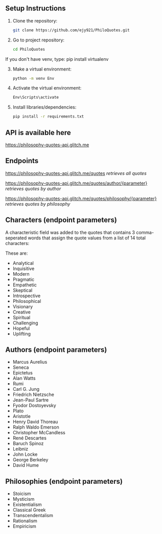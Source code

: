 ## Setup Instructions

1. Clone the repository:
   ```bash
   git clone https://github.com/ejy921/PhiloQuotes.git

2. Go to project repository:
   ```bash
   cd PhiloQuotes

If you don't have venv, type: pip install virtualenv

3. Make a virtual environment:
   ```bash
   python -m venv Env

4. Activate the virtual environment:
   ```bash
   Env\Scripts\activate

5. Install libraries/dependencies:
   ```bash
   pip install -r requirements.txt

## API is available here
https://philosophy-quotes-api.glitch.me

## Endpoints
https://philosophy-quotes-api.glitch.me/quotes   *retrieves all quotes*

https://philosophy-quotes-api.glitch.me/quotes/author/{parameter}   *retrieves quotes by author*

https://philosophy-quotes-api.glitch.me/quotes/philosophy/{parameter}   *retrieves quotes by philosophy*

## Characters (endpoint parameters)
A characteristic field was added to the quotes that contains 3 comma-seperated 
words that assign the quote values from a list of 14 total characters:

These are:
- Analytical
- Inquisitive
- Modern
- Pragmatic
- Empathetic
- Skeptical
- Introspective
- Philosophical
- Visionary
- Creative
- Spiritual
- Challenging
- Hopeful
- Uplifting

## Authors (endpoint parameters)
- Marcus Aurelius
- Seneca
- Epictetus
- Alan Watts
- Rumi
- Carl G. Jung
- Friedrich Nietzsche
- Jean-Paul Sartre
- Fyodor Dostoyevsky
- Plato
- Aristotle
- Henry David Thoreau
- Ralph Waldo Emerson
- Christopher McCandless
- René Descartes
- Baruch Spinoz
- Leibniz
- John Locke
- George Berkeley
- David Hume

## Philosophies (endpoint parameters)
- Stoicism
- Mysticism
- Existentialism
- Classical Greek
- Transcendentalism
- Rationalism
- Empiricism